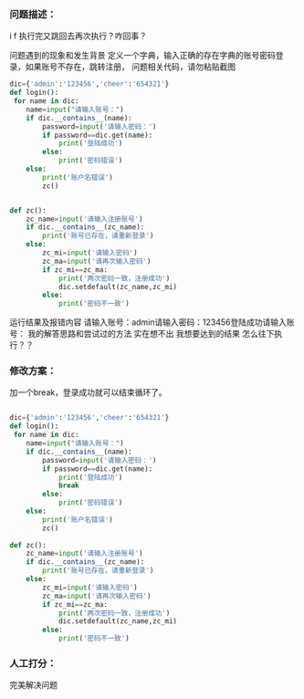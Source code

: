 ### 问题描述：
<p>i f 执行完又跳回去再次执行？咋回事？</p>
问题遇到的现象和发生背景
定义一个字典，输入正确的存在字典的账号密码登录，如果账号不存在，跳转注册，
问题相关代码，请勿粘贴截图

```python
dic={'admin':'123456','cheer':'654321'}
def login():
 for name in dic:
    name=input("请输入账号：")
    if dic.__contains__(name):
        password=input('请输入密码：')
        if password==dic.get(name):
            print('登陆成功')
        else:
            print('密码错误')
    else:
        print('账户名错误')
        zc()


def zc():
    zc_name=input('请输入注册账号')
    if dic.__contains__(zc_name):
        print('账号已存在，请重新登录')
    else:
        zc_mi=input('请输入密码')
        zc_ma=input('请再次输入密码')
        if zc_mi==zc_ma:
            print('两次密码一致，注册成功')
            dic.setdefault(zc_name,zc_mi)
        else:
            print('密码不一致')


```
运行结果及报错内容
请输入账号：admin请输入密码：123456登陆成功请输入账号：
我的解答思路和尝试过的方法
实在想不出
我想要达到的结果
怎么往下执行？？ 
### 修改方案：
加一个break，登录成功就可以结束循环了。

```python

dic={'admin':'123456','cheer':'654321'}
def login():
 for name in dic:
    name=input("请输入账号：")
    if dic.__contains__(name):
        password=input('请输入密码：')
        if password==dic.get(name):
            print('登陆成功')
            break
        else:
            print('密码错误')
    else:
        print('账户名错误')
        zc()
 
def zc():
    zc_name=input('请输入注册账号')
    if dic.__contains__(zc_name):
        print('账号已存在，请重新登录')
    else:
        zc_mi=input('请输入密码')
        zc_ma=input('请再次输入密码')
        if zc_mi==zc_ma:
            print('两次密码一致，注册成功')
            dic.setdefault(zc_name,zc_mi)
        else:
            print('密码不一致')

```

### 人工打分：
完美解决问题